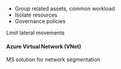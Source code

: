 - Group related assets, common workload
- Isolate resources
- Governance policies

Limit lateral movements

#### Azure Virtual Network (VNet)

MS solution for network segmentation

